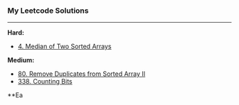 ### My Leetcode Solutions

---

**Hard:**

- [4. Median of Two Sorted Arrays](<./4. Median of Two Sorted Arrays>)

**Medium:**

- [80. Remove Duplicates from Sorted Array II](<./80. Remove Duplicates from Sorted Array II>)
- [338. Counting Bits](<./338. Counting Bits>)

\*\*Ea
